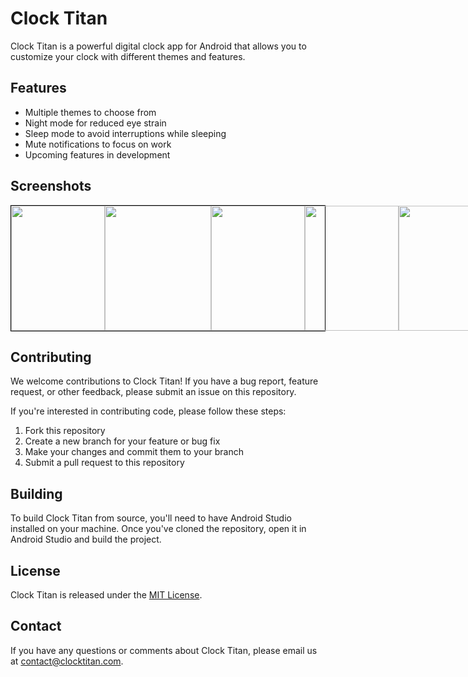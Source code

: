 
# Clock Titan

Clock Titan is a powerful digital clock app for Android that allows you to customize your clock with different themes and features.

## Features

- Multiple themes to choose from
- Night mode for reduced eye strain
- Sleep mode to avoid interruptions while sleeping
- Mute notifications to focus on work
- Upcoming features in development

## Screenshots
<div style="
   display: flex;
  justify-content: space-between;
  align-items: center;
 border: 1px solid black;
  ">
  
   <img src="https://user-images.githubusercontent.com/89797141/233844628-cc520672-c323-4eba-9557-8e28b5731b47.png" style="width: 150px; height: 200px;">
  
   <img src="https://user-images.githubusercontent.com/89797141/233846989-91c2c95d-96be-46c5-9944-5a2437acdbd5.png" style="width: 170px; height: 200px;">
  
  <img src="https://user-images.githubusercontent.com/89797141/233844600-f7d20845-b888-4cb9-91f4-6e40523a3d0b.png" style="width: 150px; height: 200px;">

  <img src="https://user-images.githubusercontent.com/89797141/233844613-cd58183d-362a-446d-b058-2db383f8ba70.png" style="width: 150px; height: 200px;">
  
  
   <img src="https://user-images.githubusercontent.com/89797141/233844639-f34ed35d-5db6-40d5-bf98-8987a3023945.png" style="width: 300px; height: 200px;">

</div>





<!-- ## Getting Started


To use Clock Titan, simply download and install it from the Google Play Store. -->

## Contributing

We welcome contributions to Clock Titan! If you have a bug report, feature request, or other feedback, please submit an issue on this repository.

If you're interested in contributing code, please follow these steps:

1. Fork this repository
2. Create a new branch for your feature or bug fix
3. Make your changes and commit them to your branch
4. Submit a pull request to this repository

## Building

To build Clock Titan from source, you'll need to have Android Studio installed on your machine. Once you've cloned the repository, open it in Android Studio and build the project.

## License

Clock Titan is released under the [MIT License](https://opensource.org/licenses/MIT).

## Contact

If you have any questions or comments about Clock Titan, please email us at [contact@clocktitan.com](mailto:rajeshbhadra62@gmail.com).
